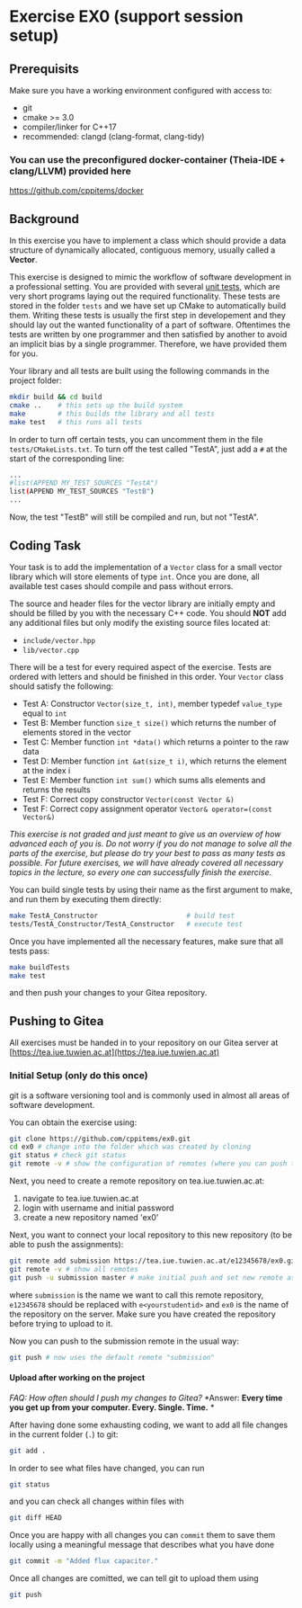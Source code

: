 # Exercise EX0 (support session setup) 

## Prerequisits

Make sure you have a working environment configured with access to:
- git 
- cmake >= 3.0
- compiler/linker for C++17
- recommended: clangd (clang-format, clang-tidy)

### You can use the preconfigured docker-container (Theia-IDE + clang/LLVM) provided here 
https://github.com/cppitems/docker

## Background

In this exercise you have to implement a class which should provide a data structure of dynamically allocated, contiguous memory, usually called a **Vector**.

This exercise is designed to mimic the workflow of software development in a professional setting. You are provided with several [unit tests](https://en.wikipedia.org/wiki/Unit_testing), which are very short programs laying out the required functionality. These tests are stored in the folder `tests` and we have set up CMake to automatically build them. Writing these tests is usually the first step in developement and they should lay out the wanted functionality of a part of software. Oftentimes the tests are written by one programmer and then satisfied by another to avoid an implicit bias by a single programmer. Therefore, we have provided them for you.

Your library and all tests are built using the following commands in the project folder:
```bash
mkdir build && cd build
cmake ..    # this sets up the build system
make        # this builds the library and all tests      
make test   # this runs all tests
```

In order to turn off certain tests, you can uncomment them in the file `tests/CMakeLists.txt`. To turn off the test called "TestA", just add a `#` at the start of the corresponding line:
```bash
...
#list(APPEND MY_TEST_SOURCES "TestA")
list(APPEND MY_TEST_SOURCES "TestB")
...
```
Now, the test "TestB" will still be compiled and run, but not "TestA".

## Coding Task

Your task is to add the implementation of a `Vector` class for a small vector library which will store elements of type `int`. Once you are done, all available test cases should compile and pass without errors.

The source and header files for the vector library are initially empty and should be filled by you with the necessary C++ code.
You should **NOT** add any additional files but only modify the existing source files located at:
- `include/vector.hpp`
- `lib/vector.cpp`

There will be a test for every required aspect of the exercise. Tests are ordered with letters and should be finished in this order.
Your `Vector` class should satisfy the following:
- Test A: Constructor `Vector(size_t, int)`, member typedef `value_type` equal to `int`
- Test B: Member function `size_t size()` which returns the number of elements stored in the vector
- Test C: Member function `int *data()` which returns a pointer to the raw data
- Test D: Member function `int &at(size_t i)`, which returns the element at the index i
- Test E: Member function `int sum()` which sums alls elements and returns the results
- Test F: Correct copy constructor `Vector(const Vector &)`
- Test F: Correct copy assignment operator `Vector& operator=(const Vector&)`

*This exercise is not graded and just meant to give us an overview of how advanced each of you is. Do not worry if you do not manage to solve all the parts of the exercise, but please do try your best to pass as many tests as possible. For future exercises, we will have already covered all necessary topics in the lecture, so every one can successfully finish the exercise.*

You can build single tests by using their name as the first argument to make, and run them by executing them directly:
```bash
make TestA_Constructor                      # build test
tests/TestA_Constructor/TestA_Constructor   # execute test
```

Once you have implemented all the necessary features, make sure that all tests pass:
```bash
make buildTests
make test
```
and then push your changes to your Gitea repository.

## Pushing to Gitea

All exercises must be handed in to your repository on our Gitea server at [https://tea.iue.tuwien.ac.at](https://tea.iue.tuwien.ac.at)

### Initial Setup (only do this once)

git is a software versioning tool and is commonly used in almost all areas of software development.

You can obtain the exercise using:
```bash
git clone https://github.com/cppitems/ex0.git 
cd ex0 # change into the folder which was created by cloning
git status # check git status
git remote -v # show the configuration of remotes (where you can push to)
```
Next, you need to create a remote repository on tea.iue.tuwien.ac.at:
1. navigate to tea.iue.tuwien.ac.at
2. login with username and initial password
3. create a new repository named 'ex0'

Next, you want to connect your local repository to this new repository (to be able to push the assignments):
```bash
git remote add submission https://tea.iue.tuwien.ac.at/e12345678/ex0.git
git remote -v # show all remotes
git push -u submission master # make initial push and set new remote as default
```
where `submission` is the name we want to call this remote repository, `e12345678` should be replaced with `e<yourstudentid>` and `ex0` is the name of the repository on the server.
Make sure you have created the repository before trying to upload to it.

Now you can push to the submission remote in the usual way:
```bash
git push # now uses the default remote "submission"
```

#### Upload after working on the project

*FAQ: How often should I push my changes to Gitea?*
*Answer: **Every time you get up from your computer. Every. Single. Time.** *

After having done some exhausting coding, we want to add all file changes in the current folder (`.`) to git:
```bash
git add . 
```
In order to see what files have changed, you can run
```bash
git status
```
and you can check all changes within files with
```bash
git diff HEAD
```
Once you are happy with all changes you can `commit` them to save them locally using a meaningful message that describes what you have done
```bash
git commit -m "Added flux capacitor."
```
Once all changes are comitted, we can tell git to upload them using
```bash
git push
```
